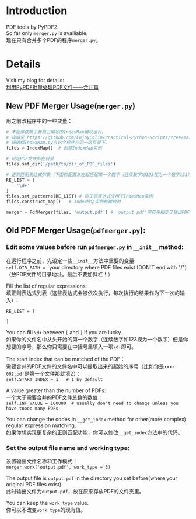 # Introduction

PDF tools by PyPDF2.  
So far only `merger.py` is availiable.  
现在只有合并多个PDF的程序`merger.py`。  

# Details

Visit my blog for details:  
[利用PyPDF批量处理PDF文件——合并篇](https://blog.valderfield.com/archives/19/)  

## New PDF Merger Usage(`merger.py`)

用之前改程序中的一些变量：

```python
# 本程序依赖于我自己编写的IndexMap模块运行。
# 详情见 https://github.com/EnjoyColin/Practical-Python-Scripts/tree/master/IndexMap
# 请确保IndexMap.py与这个程序在同一层目录下。
files = IndexMap()	# 创建IndexMap实例

# 设定PDF文件所在目录
files.set_dir('/path/to/dir_of_PDF_files')

# 正则匹配表达式列表（下面的配置从左起匹配第一个数字（连续数字如123视为一个数字123）作为序号）
RE_LIST = [
    '\d+'
]
files.set_patterns(RE_LIST)	# 将正则表达式应用于IndexMap实例
files.construct_map()	# IndexMap实例构建映射

merger = PdfMerger(files, 'output.pdf')	# 'output.pdf'字符串指定了输出PDF的文件名
```



## Old PDF Merger Usage(`pdfmerger.py`):  

### Edit some values before run `pdfmerger.py` in `__init__` method:  

在运行程序之前，先设定一些`__init__`方法中重要的变量:  
`self.DIR_PATH = ` your directory where PDF files exist (DON'T end with "/")（放PDF文件的目录地址。最后不要加斜杠！）  

Fill the list of regular expressions:  
填正则表达式列表（这些表达式会被依次执行，每次执行的结果作为下一次的输入）：  
```
RE_LIST = [
    
]
```
You can fill `\d+` between `[` and `]` if you are lucky.  
如果你的文件名中从头开始的第一个数字（连续数字如123视为一个数字）便是你想要的序号，那么你只需要在中括号里填入一项`\d+`即可。  

The start index that can be matched of the PDF：  
需要合并的PDF文件的文件名中可以提取出来的起始的序号（比如你是`xxx-002.pdf`是第一个文件那就填2）：  
`self.START_INDEX = 1	# 1 by default`  

A value greater than the number of PDFs:  
一个大于需要合并的PDF文件总数的数值：  
`self.INF_VALUE = 100000  # usually don't need to change unless you have toooo many PDFs`

You can change the codes in `__get_index` method for other(more complex) regular expression matching.  
如果你想实现更复杂的正则匹配功能，你可以修改`__get_index`方法中的代码。  

### Set the output file name and working type:
设置输出文件名称和工作模式：  
`merger.work('output.pdf', work_type = 3)`  

The output file is `output.pdf` in the directory you set before(where your original PDF files exist).  
此时输出文件为`output.pdf`，放在原来存放PDF的文件夹里。  

You can keep the `work_type` value.  
你可以不改变`work_type`的现有值。  
